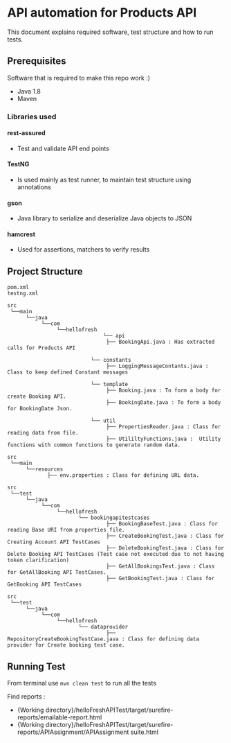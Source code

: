 # API automation for Products API

This document explains required software, test structure and how to run tests.

## Prerequisites
Software that is required to make this repo work :) 
- Java 1.8
- Maven 

### Libraries used

#### rest-assured

- Test and validate API end points

#### TestNG

- Is used mainly as test runner, to maintain test structure using annotations

#### gson

- Java library to serialize and deserialize Java objects to JSON

#### hamcrest

- Used for assertions, matchers to verify results

## Project Structure

```
pom.xml
testng.xml

src
 └──main
      └──java
           └──com
                └──hellofresh
             	               └── api
                                ├── BookingApi.java : Has extracted calls for Products API
    
                  	       └── constants
                                ├── LoggingMessageContants.java : Class to keep defined Constant messages 

                  	       └── template
                                ├── Booking.java : To form a body for create Booking API. 
                                ├── BookingDate.java : To form a body for BookingDate Json.
                                             
                  	       └── util
                                ├── PropertiesReader.java : Class for reading data from file.
                                ├── UtililtyFunctions.java :  Utility functions with common functions to generate random data.

src
 └──main
      └──resources
             ├── env.properties : Class for defining URL data.

src
 └──test
      └──java
           └──com
                └──hellofresh
               	       └── bookingapitestcases             
                                ├── BookingBaseTest.java : Class for reading Base URI from properties file. 
                                ├── CreateBookingTest.java : Class for Creating Account API TestCases
                                ├── DeleteBookingTest.java : Class for Delete Booking API TestCases (Test case not executed due to not having token clarification)
                                ├── GetAllBookingsTest.java : Class for GetAllBooking API TestCases.
                                ├── GetBookingTest.java : Class for GetBooking API TestCases                                                                           
                                       
src
 └──test
      └──java
           └──com
                └──hellofresh
             	       └── dataprovider  
                                ├── RepositoryCreateBookingTestCase.java : Class for defining data provider for Create booking test case.                                      

```

## Running Test

From terminal use `mvn clean test` to run all the tests


Find reports :
- {Working directory}/helloFreshAPITest/target/surefire-reports/emailable-report.html
- {Working directory}/helloFreshAPITest/target/surefire-reports/APIAssignment/APIAssignment suite.html